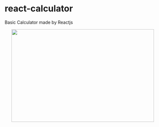 # react-calculator
Basic Calculator made by Reactjs

<p align="center">
  <img width="460" height="300" src="https://github.com/melihozden/react-calculator/blob/master/githubimagecalculator.png/100/200">
</p>
